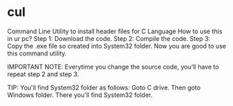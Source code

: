 # cul
Command Line Utility to install header files for C Language
How to use this in ur pc?
Step 1: Download the code.
Step 2: Compile the code.
Step 3: Copy the .exe file so created into System32 folder.
Now you are good to use this command utility.

IMPORTANT NOTE:
Everytime you change the source code, you'll have to repeat step 2 and step 3.

TIP:
You'll find System32 folder as follows:
Goto C drive. Then goto Windows folder. There you'll find System32 folder.
